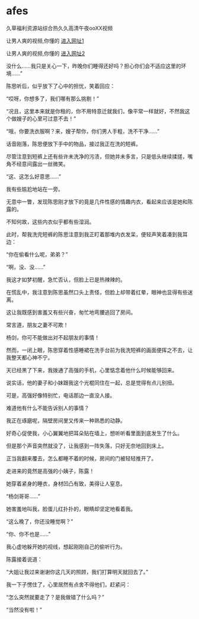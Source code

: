 # afes
久草福利资源站综合热久久高清午夜ooXX视频
                 
让男人爽的视频,你懂的  [进入网址1](https://jaakcc.com/?444)

让男人爽的视频,你懂的  [进入网址2](https://jaamcc.com/?444)
                       
没什么……我只是关心一下，昨晚你们睡得还好吗？担心你们会不适应这里的环境……”

陈思听后，似乎放下了心中的担忧，笑着回应：

“哎呀，你想多了，我们哪有那么挑剔！”

“况且，这里本来就是你租的，你不用特意迁就我们，像平常一样就好，不然我这个做嫂子的心里可过意不去！”

“哦，你要洗衣服啊？来，嫂子帮你，你们男人手粗，洗不干净……”

话音刚落，陈思便放下手中的物品，接过我正在洗的短裤。

尽管注意到短裤上还有些许未洗净的污渍，但她并未多言，只是低头继续揉搓，嘴角不经意间露出一丝微笑。

“这、这怎么好意思……”

我有些尴尬地站在一旁。

无意中一瞥，发现陈思刚才放下的竟是几件性感的情趣内衣，看起来应该是她和陈露的。

不知何故，这些内衣似乎都有些湿润。

此时，帮我洗完短裤的陈思注意到我正盯着那堆内衣发呆，便轻声笑着凑到我耳边：

“你在偷看什么呢，弟弟？”

“啊，没、没……”

我这才如梦初醒，急忙否认，但脸上已是热辣辣的。

在慌乱中，我注意到陈思虽然口头上责怪，但脸上却带着红晕，眼神也显得有些迷离。

这让我既感到害羞又有些兴奋，匆忙地弯腰逃回了房间。

常言道，朋友之妻不可欺！

杨剑，你可不能做出对不起朋友的事情！

然而，一闭上眼，陈思穿着性感睡裙在洗手台前为我洗短裤的画面便挥之不去，让我整天都心神不宁。

天已经黑了下来，我拨通了高强的手机，心里惦念着他什么时候能够回来。

说实话，他的妻子和小妹跟我这个光棍同住在一起，总是觉得有点儿别扭。

可是，高强好像特别忙，电话那边一直没人接。

难道他有什么不能告诉别人的事情？

我正在琢磨呢，隔壁房间里又传来一种熟悉的动静。

好奇心促使我，小心翼翼地把耳朵贴在墙上，想听听看里面到底发生了什么。

但是那个声音突然就没了，让我感到一阵失落，只好无奈地回到床上。

正当我翻来覆去，怎么都睡不着的时候，房间的门被轻轻推开了。

走进来的竟然是高强的小姨子，陈露！

她穿着紧身的睡衣，身材凹凸有致，美得让人窒息。

“杨剑哥哥……”

她害羞地叫我，脸蛋儿红扑扑的，眼睛却坚定地看着我。

“这么晚了，你还没睡觉啊？”

“你、你不也是……”

我心虚地躲开她的视线，想起刚刚自己的偷听行为。

陈露接着说道：

“大姐让我过来谢谢你这几天的照顾，我们打算明天就回去了。”

我一下子愣住了，心里居然有点舍不得他们，赶紧问：

“怎么突然就要走了？是我做错了什么吗？”

“当然没有啦！”
